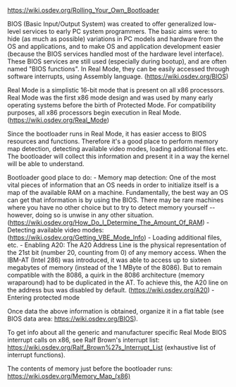 
https://wiki.osdev.org/Rolling_Your_Own_Bootloader

BIOS (Basic Input/Output System) was created to offer generalized low-level services to early PC system programmers. The basic aims were: to hide (as much as possible) variations in PC models and hardware from the OS and applications, and to make OS and application development easier (because the BIOS services handled most of the hardware level interface). These BIOS services are still used (especially during bootup), and are often named "BIOS functions". In Real Mode, they can be easily accessed through software interrupts, using Assembly language. (https://wiki.osdev.org/BIOS)

Real Mode is a simplistic 16-bit mode that is present on all x86 processors. Real Mode was the first x86 mode design and was used by many early operating systems before the birth of Protected Mode. For compatibility purposes, all x86 processors begin execution in Real Mode. (https://wiki.osdev.org/Real_Mode)

Since the bootloader runs in Real Mode, it has easier access to BIOS resources and functions. Therefore it's a good place to perform memory map detection, detecting available video modes, loading additional files etc. The bootloader will collect this information and present it in a way the kernel will be able to understand.

Bootloader good place to do:
    - Memory map detection: One of the most vital pieces of information that an OS needs in order to initialize itself is a map of the available RAM on a machine. Fundamentally, the best way an OS can get that information is by using the BIOS. There may be rare machines where you have no other choice but to try to detect memory yourself -- however, doing so is unwise in any other situation. (https://wiki.osdev.org/How_Do_I_Determine_The_Amount_Of_RAM)
    - Detecting available video modes: (https://wiki.osdev.org/Getting_VBE_Mode_Info)
    - Loading additional files, etc.
    - Enabling A20: The A20 Address Line is the physical representation of the 21st bit (number 20, counting from 0) of any memory access. When the IBM-AT (Intel 286) was introduced, it was able to access up to sixteen megabytes of memory (instead of the 1 MByte of the 8086). But to remain compatible with the 8086, a quirk in the 8086 architecture (memory wraparound) had to be duplicated in the AT. To achieve this, the A20 line on the address bus was disabled by default. (https://wiki.osdev.org/A20)
    - Entering protected mode

Once data the above information is obtained, organize it in a flat table (see BIOS data area: https://wiki.osdev.org/BIOS).

To get info about all the generic and manufacturer specific Real Mode BIOS interrupt calls on x86, see Ralf Brown's interrupt list: https://wiki.osdev.org/Ralf_Brown%27s_Interrupt_List (exhaustive list of interrupt functions).

The contents of memory just before the bootloader runs: https://wiki.osdev.org/Memory_Map_(x86)


